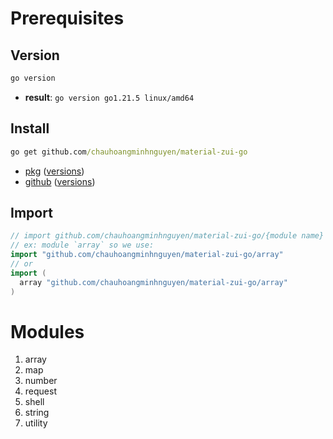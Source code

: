 # Prerequisites

## Version

  ```cmd
  go version
  ```
  - **result**: `go version go1.21.5 linux/amd64`

## Install

  ```cmd
  go get github.com/chauhoangminhnguyen/material-zui-go
  ```
  - [pkg](https://pkg.go.dev/github.com/chauhoangminhnguyen/material-zui-go) ([versions](https://pkg.go.dev/github.com/chauhoangminhnguyen/material-zui-go?tab=versions))
  - [github](https://github.com/chauhoangminhnguyen/material-zui-go) ([versions](https://github.com/chauhoangminhnguyen/material-zui-go/tags))

## Import

  ```go
  // import github.com/chauhoangminhnguyen/material-zui-go/{module name}
  // ex: module `array` so we use:
  import "github.com/chauhoangminhnguyen/material-zui-go/array"
  // or
  import (
    array "github.com/chauhoangminhnguyen/material-zui-go/array"
  )
  ```

# Modules

<ol>
  <li>array</li>
  <li>map</li>
  <li>number</li>
  <li>request</li>
  <li>shell</li>
  <li>string</li>
  <li>utility</li>
</ol>
